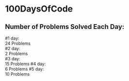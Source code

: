 # 100DaysOfCode

## Number of Problems Solved Each Day:

#1 day:\
24 Problems\
#2 day:\
2 Problems\
#3 day:\
15 Problems
#4 day:\
6 Problems
#5 day:\
10 Problems
